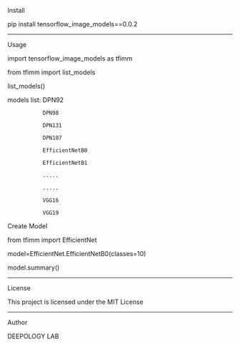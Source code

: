 Install

pip install tensorflow_image_models==0.0.2

----------------------------------------------

Usage
 
 import tensorflow_image_models as tfimm

 from tfimm import list_models

 list_models()

 models list:  DPN92

               DPN98

               DPN131

               DPN107

               EfficientNetB0

               EfficientNetB1  

               .....

               .....

               VGG16

               VGG19
 
 Create Model

 from tfimm import EfficientNet

 model=EfficientNet.EfficientNetB0(classes=10)

 model.summary()

----------------------------------------------

License

This project is licensed under the MIT License

----------------------------------------------

Author

DEEPOLOGY LAB

